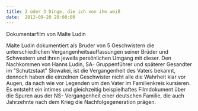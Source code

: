 ```yaml
---
title: 2 oder 3 Dinge, die ich von ihm weiß
date:  2013-09-20 20:00:00
---
```


Dokumentarfilm von Malte Ludin



Malte Ludin dokumentiert als Bruder von 5 Geschwistern die
unterschiedlichen Vergangenheitsauffassungen seiner Brüder und Schwestern
und ihren jeweils persönlichen Umgang mit dieser. Den  Nachkommen von
Hanns Ludin, SA- Gruppenführer und späterer Gesandter im "Schutzstaat"
Slowakei, ist die Vergangenheit des Vaters bekannt, dennoch haben die
einzelnen Geschwister nicht alle die Wahrheit klar vor Augen, da nach wie
vor Legenden um den Vater im Familienkreis kursieren. Es entsteht ein
intimes und gleichzeitig beispielhaftes Filmdokument über die Spuren aus
der NS- Vergangenheit einer deutschen Familie, die auch Jahrzehnte nach
dem Krieg die Nachfolgegeneration prägen.


